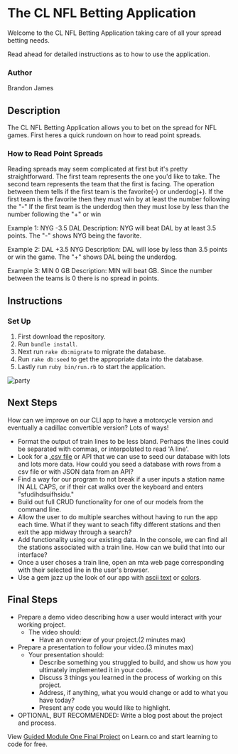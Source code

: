 # The CL NFL Betting Application

Welcome to the CL NFL Betting Application taking care of all your spread betting needs.

Read ahead for detailed instructions as to how to use the application.

### Author

  Brandon James

## Description

  The CL NFL Betting Application allows you to bet on the spread for NFL games.
  First heres a quick rundown on how to read point spreads.

### How to Read Point Spreads

  Reading spreads may seem complicated at first but it's pretty straightforward.
  The first team represents the one you'd like to take.
  The second team represents the team that the first is facing.
  The operation between them tells if the first team is the favorite(-) or underdog(+).
  If the first team is the favorite then they must win by at least the number following the "-"
  If the first team is the underdog then they must lose by less than the number following the "+" or win

  Example 1: NYG -3.5 DAL
  Description: NYG will beat DAL by at least 3.5 points. The "-" shows NYG being the favorite.

  Example 2: DAL +3.5 NYG
  Description: DAL will lose by less than 3.5 points or win the game. The "+" shows DAL being the underdog.

  Example 3: MIN 0 GB
  Description: MIN will beat GB. Since the number between the teams is 0 there is no spread in points.

## Instructions

### Set Up
  1. First download the repository.
  2. Run `bundle install`.
  3. Next run `rake db:migrate` to migrate the database.
  4. Run  `rake db:seed` to get the appropriate data into the database.
  5. Lastly run `ruby bin/run.rb` to start the application.


![party](https://media.giphy.com/media/l0MYt5jPR6QX5pnqM/giphy.gif)
## Next Steps
  How can we improve on our CLI app to have a motorcycle version and eventually a cadillac convertible version? Lots of ways!
  * Format the output of train lines to be less bland. Perhaps the lines could be separated with commas, or interpolated to read 'A line'.
  * Look for a <a href="http://web.mta.info/developers/data/nyct/subway/StationEntrances.csv">.csv file</a> or API that we can use to seed our database with lots and lots more data. How could you seed a database with rows from a csv file or with JSON data from an API?
  * Find a way for our program to not break if a user inputs a station name IN ALL CAPS, or if their cat walks over the keyboard and enters "sfudihdsuifhsidu."
  * Build out full CRUD functionality for one of our models from the command line.
  * Allow the user to do multiple searches without having to run the app each time. What if they want to seach fifty different stations and then exit the app midway through a search?
  * Add functionality using our existing data. In the console, we can find all the stations associated with a train line. How can we build that into our interface?
  * Once a user choses a train line, open an mta web page corresponding with their selected line in the user's browser.
  * Use a gem jazz up the look of our app with <a href="https://github.com/miketierney/artii">ascii text</a> or <a href="https://rubygems.org/gems/colorize/versions/0.8.1">colors</a>.

## Final Steps
* Prepare a demo video describing how a user would interact with your working project.
    * The video should:
      * Have an overview of your project.(2 minutes max)
* Prepare a presentation to follow your video.(3 minutes max)      
    * Your presentation should:  
      * Describe something you struggled to build, and show us how you ultimately implemented it in your code.  
      * Discuss 3 things you learned in the process of working on this project.
      * Address, if anything, what you would change or add to what you have today?
      * Present any code you would like to highlight.
* OPTIONAL, BUT RECOMMENDED: Write a blog post about the project and process.



<p class='util--hide'>View <a href='https://learn.co/lessons/guided-module-one-final-project'>Guided Module One Final Project</a> on Learn.co and start learning to code for free.</p>

